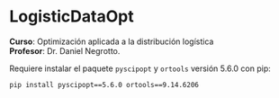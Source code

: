 # LogisticDataOpt
**Curso**: Optimización aplicada a la distribución logística <br>
**Profesor**: Dr. Daniel Negrotto.

Requiere instalar el paquete `pyscipopt` y `ortools` versión 5.6.0 con pip:
```bash
pip install pyscipopt==5.6.0 ortools==9.14.6206
```